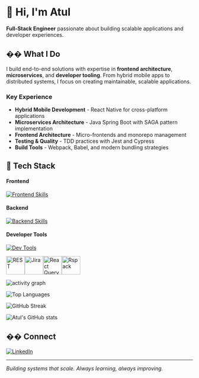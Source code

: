 # 👋 Hi, I'm Atul

**Full-Stack Engineer** passionate about building scalable applications and developer experiences.

## �� What I Do

I build end-to-end solutions with expertise in **frontend architecture**, **microservices**, and **developer tooling**. From hybrid mobile apps to distributed systems, I focus on creating maintainable, scalable applications.

### Key Experience
- **Hybrid Mobile Development** - React Native for cross-platform applications
- **Microservices Architecture** - Java Spring Boot with SAGA pattern implementation
- **Frontend Architecture** - Micro-frontends and monorepo management
- **Testing & Quality** - TDD practices with Jest and Cypress
- **Build Tools** - Webpack, Babel, and modern bundling strategies

## 🧰 Tech Stack

#### Frontend

[![Frontend Skills](https://skillicons.dev/icons?i=react,nextjs,typescript,javascript,html,css,tailwind,styledcomponents,sass,redux,webpack,babel,gulp,cypress,jest,electron)](https://skillicons.dev)

#### Backend

[![Backend Skills](https://skillicons.dev/icons?i=nodejs,nestjs,firebase,express,graphql,mongodb,docker,kubernetes,redis,java,spring,postgres,python,fastapi)](https://skillicons.dev)

#### Developer Tools

[![Dev Tools](https://skillicons.dev/icons?i=git,github,bitbucket,vscode,idea,postman,figma,netlify,npm,pnpm,yarn,sentry,gcp)](https://skillicons.dev)

<div style="display: flex;">
  <img src="https://raw.githubusercontent.com/marwin1991/profile-technology-icons/main/icons/rest.png" alt="REST" width="50" height="50" />
  <img src="https://raw.githubusercontent.com/marwin1991/profile-technology-icons/main/icons/jira.png" alt="Jira" width="50" height="50" />
  <img src="https://raw.githubusercontent.com/marwin1991/profile-technology-icons/main/icons/react_query.png" alt="React Query" width="50" height="50" />
  <img src="https://assets.rspack.dev/rsdoctor/rsdoctor-logo-480x480.png" alt="Rspack" width="50" height="50" />
</div>

![activity graph](https://github-readme-activity-graph.vercel.app/graph?username=en-atul&bg_color=0b0f1a&color=9fb3ff&line=7aa2ff&point=ffd97a&area=true&hide_border=true)


![Top Languages](https://github-readme-stats.vercel.app/api/top-langs?username=en-atul&layout=compact&theme=radical)

![GitHub Streak](https://streak-stats.demolab.com?user=en-atul&theme=radical&hide_border=true)

![Atul's GitHub stats](https://github-readme-stats.vercel.app/api?username=en-atul&show_icons=true&theme=radical)





## �� Connect

[![LinkedIn](https://img.shields.io/badge/-LinkedIn-0A66C2?logo=linkedin&logoColor=white&style=flat)](https://www.linkedin.com/in/en-atul/)

---

*Building systems that scale. Always learning, always improving.*
